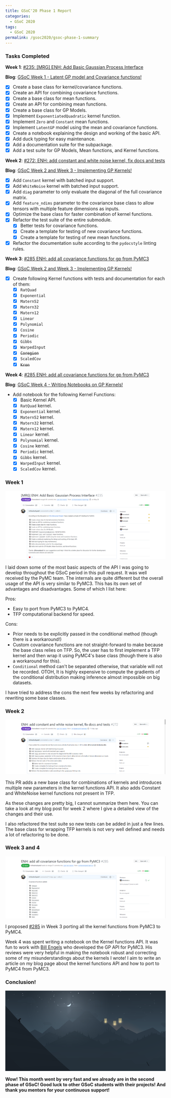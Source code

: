 ```yaml
---
title: GSoC'20 Phase 1 Report
categories:
  - GSoC 2020
tags:
  - GSoC 2020
permalink: /gsoc2020/gsoc-phase-1-summary
---
```


### Tasks Completed

**Week 1**: [#235: [MRG] ENH: Add Basic Gaussian Process Interface](https://github.com/pymc-devs/pymc4/pull/235)


**Blog**: [GSoC Week 1 - Latent GP model and Covariance functions!](https://tirthasheshpatel.github.io/gsoc2020/latent-gp-model-and-covariance-functions)

  - [x] Create a base class for kernel/covariance functions.
  - [x] Create an API for combining covariance functions.
  - [x] Create a base class for mean functions.
  - [x] Create an API for combining mean functions.
  - [x] Create a base class for GP Models.
  - [x] Implement `ExponentiatedQuadratic` kernel function.
  - [x] Implement `Zero` and `Constant` mean functions.
  - [x] Implement `LatentGP` model using the mean and covariance functions.
  - [x] Create a notebook explaining the design and working of the basic API.
  - [x] Add duck typing for easy maintenance.
  - [x] Add a documentation suite for the subpackage.
  - [x] Add a test suite for GP Models, Mean functions, and Kernel functions.

**Week 2**: [#272: ENH: add constant and white noise kernel, fix docs and tests](https://github.com/pymc-devs/pymc4/pull/272)


**Blog**: [GSoC Week 2 and Week 3 - Implementing GP Kernels!](https://tirthasheshpatel.github.io/gsoc2020/implementing-gp-kernels)

  - [x] Add `Constant` kernel with batched input support.
  - [x] Add `WhiteNoise` kernel with batched input support.
  - [x] Add `diag` parameter to only evaluate the diagonal of the full covariance matrix.
  - [x] Add `feature_ndims` parameter to the covariance base class to allow tensors with multiple feature dimensions as inputs.
  - [x] Optimize the base class for faster combination of kernel functions.
  - [x] Refactor the test suite of the entire submodule.
    - [x] Better tests for covariance functions.
    - [x] Create a template for testing of new covariance functions.
    - [x] Create a template for testing of new mean functions.
  - [x] Refactor the documentation suite according to the `pydocstyle` linting rules.

**Week 3**: [#285 ENH: add all covariance functions for gp from PyMC3](https://github.com/pymc-devs/pymc4/pull/285)


**Blog**: [GSoC Week 2 and Week 3 - Implementing GP Kernels!](https://tirthasheshpatel.github.io/gsoc2020/implementing-gp-kernels)

  - [x] Create following Kernel functions with tests and documentation for each of them:
    - [x] `RatQuad`
    - [x] `Exponential`
    - [x] `Matern52`
    - [x] `Matern32`
    - [x] `Matern12`
    - [x] `Linear`
    - [x] `Polynomial`
    - [x] `Cosine`
    - [x] `Periodic`
    - [x] `Gibbs`
    - [x] `WarpedInput`
    - [x] ~~`Coregion`~~
    - [x] `ScaledCov`
    - [x] ~~`Kron`~~

**Week 4**: [#285 ENH: add all covariance functions for gp from PyMC3](https://github.com/pymc-devs/pymc4/pull/285)


**Blog**: [GSoC Week 4 - Writing Notebooks on GP Kernels!](https://tirthasheshpatel.github.io/gsoc2020/writing-notebooks-on-gp-kernels)

  - Add notebook for the following Kernel Functions:
    - [x] Basic Kernel API.
    - [x] `RatQuad` kernel.
    - [x] `Exponential` kernel.
    - [x] `Matern52` kernel.
    - [x] `Matern32` kernel.
    - [x] `Matern12` kernel.
    - [x] `Linear` kernel.
    - [x] `Polynomial` kernel.
    - [x] `Cosine` kernel.
    - [x] `Periodic` kernel.
    - [x] `Gibbs` kernel.
    - [x] `WarpedInput` kernel.
    - [x] `ScaledCov` kernel.

### Week 1

![PR 235 Overview](/images/gsoc_files/pr-235.png)

I laid down some of the most basic aspects of the API I was going to develop throughout the GSoC period in this pull request. It was well received by the PyMC team. The internals are quite different but the overall usage of the API is very similar to PyMC3. This has its own set of advantages and disadvantages. Some of which I list here:


Pros:
  - Easy to port from PyMC3 to PyMC4.
  - TFP computational backend for speed.


Cons:
  - Prior needs to be explicitly passed in the conditional method (though there is a workaround!)
  - Custom covariance functions are not straight-forward to make because the base class relies on TFP. So, the user has to first implement a TFP kernel and then wrap it using PyMC4's base class (though there is also a workaround for this).
  - `Conditional` method can't be separated otherwise, that variable will not be recorded. OTOH, It is highly expensive to compute the gradients of the conditional distribution making inference almost impossible on big datasets.

I have tried to address the cons the next few weeks by refactoring and rewriting some base classes.

### Week 2

![PR 272 Overview](/images/gsoc_files/pr-272.png)

This PR adds a new base class for combinations of kernels and introduces multiple new parameters in the kernel functions API. It also adds Constant and WhiteNoise kernel functions not present in TFP.

As these changes are pretty big, I cannot summarize them here. You can take a look at my blog post for week 2 where I give a detailed view of the changes and their use.

I also refactored the test suite so new tests can be added in just a few lines. The base class for wrapping TFP kernels is not very well defined and needs a lot of refactoring to be done.

### Week 3 and 4

![PR 285 Overview](/images/gsoc_files/pr-285.png)

I proposed [#285](https://github.com/pymc-devs/pymc4/pull/285) in Week 3 porting all the kernel functions from PyMC3 to PyMC4.

Week 4 was spent writing a notebook on the Kernel functions API. It was fun to work with [Bill Engels](https://github.com/bwengals) who developed the GP API for PyMC3. His reviews were very helpful in making the notebook robust and correcting some of my misunderstandings about the kernels I wrote! I aim to write an article on my blog page about the kernel functions API and how to port to PyMC4 from PyMC3.

### Conclusion!

![Alto's adventure Picture](/images/random/alto1.png)


**Wow! This month went by very fast and we already are in the second phase of GSoC! Good luck to other GSoC students with their projects! And thank you mentors for your continuous support!**
